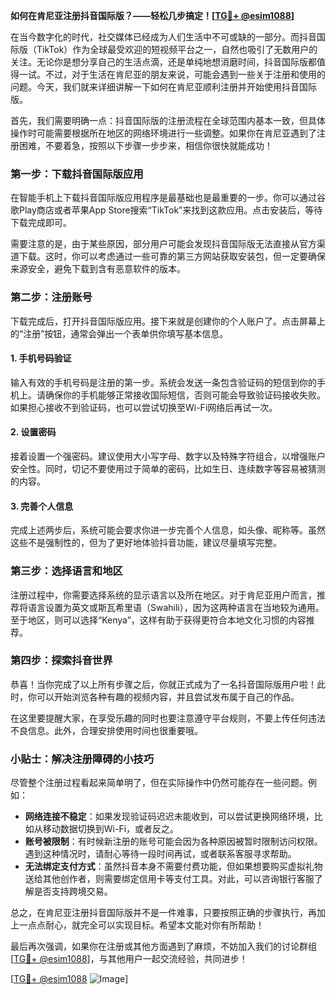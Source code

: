 **如何在肯尼亚注册抖音国际版？——轻松几步搞定！[[TG💪+ @esim1088](https://t.me/s/esim1088)]**

在当今数字化的时代，社交媒体已经成为人们生活中不可或缺的一部分。而抖音国际版（TikTok）作为全球最受欢迎的短视频平台之一，自然也吸引了无数用户的关注。无论你是想分享自己的生活点滴，还是单纯地想消磨时间，抖音国际版都值得一试。不过，对于生活在肯尼亚的朋友来说，可能会遇到一些关于注册和使用的问题。今天，我们就来详细讲解一下如何在肯尼亚顺利注册并开始使用抖音国际版。

首先，我们需要明确一点：抖音国际版的注册流程在全球范围内基本一致，但具体操作时可能需要根据所在地区的网络环境进行一些调整。如果你在肯尼亚遇到了注册困难，不要着急，按照以下步骤一步步来，相信你很快就能成功！

### 第一步：下载抖音国际版应用

在智能手机上下载抖音国际版应用程序是最基础也是最重要的一步。你可以通过谷歌Play商店或者苹果App Store搜索“TikTok”来找到这款应用。点击安装后，等待下载完成即可。

需要注意的是，由于某些原因，部分用户可能会发现抖音国际版无法直接从官方渠道下载。这时，你可以考虑通过一些可靠的第三方网站获取安装包，但一定要确保来源安全，避免下载到含有恶意软件的版本。

### 第二步：注册账号

下载完成后，打开抖音国际版应用。接下来就是创建你的个人账户了。点击屏幕上的“注册”按钮，通常会弹出一个表单供你填写基本信息。

#### 1. 手机号码验证

输入有效的手机号码是注册的第一步。系统会发送一条包含验证码的短信到你的手机上。请确保你的手机能够正常接收国际短信，否则可能会导致验证码接收失败。如果担心接收不到验证码，也可以尝试切换至Wi-Fi网络后再试一次。

#### 2. 设置密码

接着设置一个强密码。建议使用大小写字母、数字以及特殊字符组合，以增强账户安全性。同时，切记不要使用过于简单的密码，比如生日、连续数字等容易被猜测的内容。

#### 3. 完善个人信息

完成上述两步后，系统可能会要求你进一步完善个人信息，如头像、昵称等。虽然这些不是强制性的，但为了更好地体验抖音功能，建议尽量填写完整。

### 第三步：选择语言和地区

注册过程中，你需要选择系统的显示语言以及所在地区。对于肯尼亚用户而言，推荐将语言设置为英文或斯瓦希里语（Swahili），因为这两种语言在当地较为通用。至于地区，则可以选择“Kenya”，这样有助于获得更符合本地文化习惯的内容推荐。

### 第四步：探索抖音世界

恭喜！当你完成了以上所有步骤之后，你就正式成为了一名抖音国际版用户啦！此时，你可以开始浏览各种有趣的视频内容，并且尝试发布属于自己的作品。

在这里要提醒大家，在享受乐趣的同时也要注意遵守平台规则，不要上传任何违法不良信息。此外，合理安排使用时间也很重要哦。

### 小贴士：解决注册障碍的小技巧

尽管整个注册过程看起来简单明了，但在实际操作中仍然可能存在一些问题。例如：

- **网络连接不稳定**：如果发现验证码迟迟未能收到，可以尝试更换网络环境，比如从移动数据切换到Wi-Fi，或者反之。
- **账号被限制**：有时候新注册的账号可能会因为各种原因被暂时限制访问权限。遇到这种情况时，请耐心等待一段时间再试，或者联系客服寻求帮助。
- **无法绑定支付方式**：虽然抖音本身不需要付费功能，但如果想要购买虚拟礼物送给其他创作者，则需要绑定信用卡等支付工具。对此，可以咨询银行客服了解是否支持跨境交易。

总之，在肯尼亚注册抖音国际版并不是一件难事，只要按照正确的步骤执行，再加上一点点耐心，就完全可以实现目标。希望本文能对你有所帮助！

最后再次强调，如果你在注册或其他方面遇到了麻烦，不妨加入我们的讨论群组[[TG💪+ @esim1088](https://t.me/s/esim1088)]，与其他用户一起交流经验，共同进步！

[[TG💪+ @esim1088](https://t.me/s/esim1088) ![Image](https://i.postimg.cc/4NQfJmqS/Snipaste-2025-05-13-00-14-12.png)]